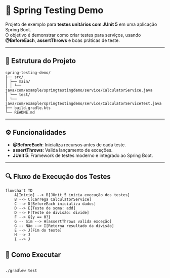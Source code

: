 # 🧪 Spring Testing Demo

Projeto de exemplo para **testes unitários com JUnit 5** em uma aplicação Spring Boot.  
O objetivo é demonstrar como criar testes para serviços, usando **@BeforeEach**, **assertThrows** e boas práticas de teste.

---

## 📂 Estrutura do Projeto

```text
spring-testing-demo/
├── src/
│ ├── main/
│ │ └── java/com/example/springtestingdemo/service/CalculatorService.java
│ └── test/
│ └── java/com/example/springtestingdemo/service/CalculatorServiceTest.java
├── build.gradle.kts
└── README.md
```
---

## ⚙️ Funcionalidades

- **@BeforeEach**: Inicializa recursos antes de cada teste.
- **assertThrows**: Valida lançamento de exceções.
- **JUnit 5**: Framework de testes moderno e integrado ao Spring Boot.

---
## 🔍 Fluxo de Execução dos Testes

```mermaid
flowchart TD
    A[Início] --> B[JUnit 5 inicia execução dos testes]
    B --> C[Carrega CalculatorService]
    C --> D[BeforeEach inicializa dados]
    D --> E[Teste de soma: add]
    D --> F[Teste de divisão: divide]
    F --> G{y == 0?}
    G -- Sim --> H[assertThrows valida exceção]
    G -- Não --> I[Retorna resultado da divisão]
    E --> J[Fim do teste]
    H --> J
    I --> J
```

## 🚀 Como Executar

```bash

./gradlew test

```

